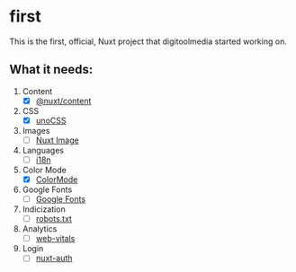 # first
This is the first, official, Nuxt project that digitoolmedia started working on.

## What it needs:

1. Content
    - [x] [@nuxt/content](https://github.com/nuxt/content)
2. CSS
    - [x] [unoCSS](https://github.com/unocss/unocss)
3. Images
    - [ ] [Nuxt Image](https://github.com/nuxt/image)
4. Languages
    - [ ] [i18n](https://github.com/nuxt-modules/i18n)
5. Color Mode
    - [x] [ColorMode](https://github.com/nuxt-modules/color-mode)
6. Google Fonts
    - [ ] [Google Fonts](https://github.com/nuxt-modules/google-fonts)
7. Indicization
    - [ ] [robots.txt](https://github.com/nuxt-modules/robots)
8. Analytics
    - [ ] [web-vitals](https://github.com/nuxt-modules/web-vitals)
9.  Login
    - [ ] [nuxt-auth](https://github.com/sidebase/nuxt-auth)